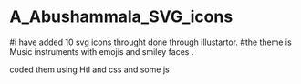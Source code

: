 # A_Abushammala_SVG_icons

#i have added 10 svg icons throught done through illustartor. #the theme is Music instruments with emojis and smiley faces .

coded them using Htl and css and some js
